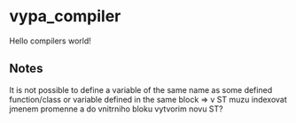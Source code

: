 # vypa_compiler

Hello compilers world!

## Notes

It is not possible to define a variable of the same name as some defined function/class or variable defined in the same block => v ST muzu indexovat jmenem promenne a do vnitrniho bloku vytvorim novu ST?
